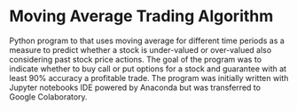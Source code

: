 # Moving Average Trading Algorithm
Python program to that uses moving average for different time periods as a measure to predict whether a stock is under-valued or over-valued also considering past stock price actions. The goal of the program was to indicate whether to buy call or put options for a stock and guarantee with at least 90% accuracy a profitable trade. The program was initially written with Jupyter notebooks IDE powered by Anaconda but was transferred to Google Colaboratory.

